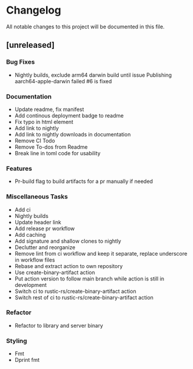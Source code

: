 # Changelog

All notable changes to this project will be documented in this file.

## [unreleased]

### Bug Fixes

- Nightly builds, exclude arm64 darwin build until issue Publishing aarch64-apple-darwin failed #6 is fixed

### Documentation

- Update readme, fix manifest
- Add continous deployment badge to readme
- Fix typo in html element
- Add link to nightly
- Add link to nightly downloads in documentation
- Remove CI Todo
- Remove To-dos from Readme
- Break line in toml code for usability

### Features

- Pr-build flag to build artifacts for a pr manually if needed

### Miscellaneous Tasks

- Add ci
- Nightly builds
- Update header link
- Add release pr workflow
- Add caching
- Add signature and shallow clones to nightly
- Declutter and reorganize
- Remove lint from ci workflow and keep it separate, replace underscore in workflow files
- Rebase and extract action to own repository
- Use create-binary-artifact action
- Put action version to follow main branch while action is still in development
- Switch ci to rustic-rs/create-binary-artifact action
- Switch rest of ci to rustic-rs/create-binary-artifact action

### Refactor

- Refactor to library and server binary

### Styling

- Fmt
- Dprint fmt

<!-- generated by git-cliff -->
